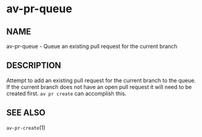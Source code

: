 # av-pr-queue

## NAME

av-pr-queue - Queue an existing pull request for the current branch

## DESCRIPTION

Attempt to add an existing pull request for the current branch to the queue.
If the current branch does not have an open pull request it will need to be
created first. `av pr create` can accomplish this. 

## SEE ALSO

`av-pr-create`(1)
